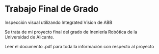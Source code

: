 # Trabajo Final de Grado
Inspección visual utilizando Integrated Vision de ABB

Se trata de mi proyecto final del grado de Ineniería Robótica de la Universidad de Alicante.

Leer el documento .pdf para toda la información con respecto al proyecto
